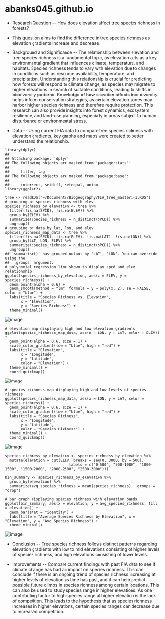 # abanks045.github.io
- Research Question
-- How does elevation affect tree species richness in forests?

- This question aims to find the difference in tree species richness as elevation gradients increase and decrease.

- Background and Significance
-- The relationship between elevation and tree species richness is a fundamental topic, as elevation acts as a key environmental gradient that influences climate, temperature, and habitats. Species richness tends to vary with elevation due to changes in conditions such as resource availability, temperature, and precipitation. Understanding this relationship is crucial for predicting how forests will respond to climate change, as species may migrate to higher elevations in search of suitable conditions, leading to shifts in biodiversity patterns. Knowledge of how elevation affects tree diversity helps inform conservation strategies, as certain elevation zones may harbor higher species richness and therefore require protection. This research can also provide insights into forest dynamics, ecosystem resilience, and land-use planning, especially in areas subject to human disturbance or environmental stress.

- Data
-- Using current FIA data to compare tree species richness with elevation gradients, key graphs and maps were created to better understand the relationship.
``` 
library(dplyr)
## 
## Attaching package: 'dplyr'
## The following objects are masked from 'package:stats':
## 
##     filter, lag
## The following objects are masked from 'package:base':
## 
##     intersect, setdiff, setequal, union
library(ggplot2)

tree <- readRDS("~/Documents/Biogeography/FIA_tree_master1-1.RDS")
# grouping of species richness with elev
species_richness_by_elevation <- tree %>%
  filter(!is.na(SPCD), !is.na(ELEV)) %>%
  group_by(ELEV) %>%
  summarize(species_richness = n_distinct(SPCD)) %>%
  ungroup()
# grouping of data by lat, lon, and elev
species_richness_map_data <- tree %>%
  filter(!is.na(SPCD), !is.na(ELEV), !is.na(LAT), !is.na(LON)) %>%
  group_by(LAT, LON, ELEV) %>%
  summarize(species_richness = n_distinct(SPCD)) %>%
  ungroup()
## `summarise()` has grouped output by 'LAT', 'LON'. You can override using the
## `.groups` argument.
# polynomial regression line shown to display spcd and elev relationship
ggplot(species_richness_by_elevation, aes(x = ELEV, y = species_richness)) +
  geom_point(alpha = 0.6) +
  geom_smooth(method = "lm", formula = y ~ poly(x, 2), se = FALSE, color = "blue") +
  labs(title = "Species Richness vs. Elevation",
       x = "Elevation",
       y = "Species Richness") +
  theme_minimal()

```
![image](https://github.com/user-attachments/assets/75f04fa2-9eb3-4683-bf02-fc1c7052bb28)

```
# elevation map displaying high and low elevation gradients
ggplot(species_richness_map_data, aes(x = LON, y = LAT, color = ELEV)) +
  geom_point(alpha = 0.6, size = 1) +
  scale_color_gradient(low = "blue", high = "red") +
  labs(title = "Elevation",
       x = "Longitude",
       y = "Latitude",
       color = "Elevation") +
  theme_minimal() +
  coord_quickmap()
```
![image](https://github.com/user-attachments/assets/18b3a496-dad3-40e3-8a31-a48cd1bc4172)

```
# species richness map displaying high and low levels of species richness
ggplot(species_richness_map_data, aes(x = LON, y = LAT, color = species_richness)) +
  geom_point(alpha = 0.6, size = 1) +
  scale_color_gradient(low = "blue", high = "red") +
  labs(title = "Species Richness",
       x = "Longitude",
       y = "Latitude",
       color = "Species Richness") +
  theme_minimal() +
  coord_quickmap()
```
![image](https://github.com/user-attachments/assets/ec6b3eca-7c0e-4470-a090-157808898852)

```
species_richness_by_elevation <- species_richness_by_elevation %>%
  mutate(elevation = cut(ELEV, breaks = seq(0, 3000, by = 500), 
                             labels = c("0-500", "500-1000", "1000-1500", "1500-2000", "2000-2500", "2500-3000")))

bin_summary <- species_richness_by_elevation %>%
  group_by(elevation) %>%
  summarize(avg_species_richness = mean(species_richness), .groups = "drop")

# bar graph displaying species richness with elevation bands
ggplot(bin_summary, aes(x = elevation, y = avg_species_richness, fill = elevation)) +
  geom_bar(stat = "identity") +
  labs(title = "Average Species Richness by Elevation", x = "Elevation", y = "Avg Species Richness") +
  theme_minimal()
```
![image](https://github.com/user-attachments/assets/b8905461-efd7-4678-b56e-c60b91b8d4b8)

- Conclusion
-- Tree species richness follows distinct patterns regarding elevation gradients with low to mid elevations consisting of higher levels of species richness, and high elevations consisting of lower levels.

- Improvements
-- Compare current findings with past FIA data to see if climate change has had an impact on species richness. This can conclude if there is an ongoing trend of species richness increasing at higher levels of elevation as time has past, and it can help predict possible future climbs in species richness among certain locations. This can also be used to study species range in higher elevations. As one contributing factor to high species range at higher elevation is the lack of competition. This leads to the hypothesis that as species richness increases in higher elevations, certain species ranges can decrease due to increased competition.
